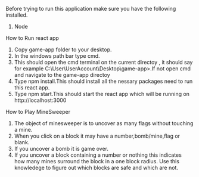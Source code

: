 Before trying to run this application make sure you have the following installed.
1. Node

How to Run react app

1. Copy game-app folder to your desktop.
2. In the windows path bar type cmd.
3. This should open the cmd terminal on the current directoy , it should say for example C:\User\UserAccount\Desktop\game-app>.If not open cmd and navigate to the game-app directoy
4. Type npm install.This should install all the nessary packages need to run this react app.
5. Type npm start.This should start the react app which will be running on http://localhost:3000

How to Play MineSweeper
1. The object of minesweeper is to uncover as many flags without touching a mine.
2. When you click on a block it may have a number,bomb/mine,flag or blank.
3. If you uncover a bomb it is game over.
4. If you uncover a block containing a number or nothing this indicates how many mines surround the block in a one block radius.
   Use this knowledege to figure out which blocks are safe and which are not.